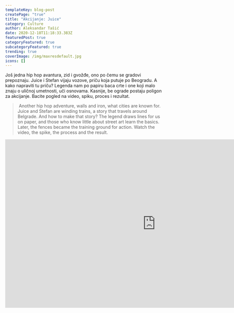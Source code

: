 ```yaml
---
templateKey: blog-post
createPage: "true"
title: "Akcijanje: Juice"
category: Culture
author: Aleksandar Tašić
date: 2020-12-18T11:18:33.383Z
featuredPost: true
categoryFeatured: true
subcategoryFeatured: true
trending: true
coverImage: /img/maxresdefault.jpg
icons: []
---
```

Još jedna hip hop avantura, zid i gvožđe, ono po čemu se gradovi prepoznaju. Juice i Stefan vijaju vozove, priču koja putuje po Beogradu. A kako napraviti tu priču? Legenda nam po papiru baca crte i one koji malo znaju o uličnoj umetnosti, uči osnovama. Kasnije, be ograde postaju poligon za akcijanje. Bacite pogled na video, spiku, proces i rezultat. 

>  Another hip hop adventure, walls and iron, what cities are known for. Juice and Stefan are winding trains, a story that travels around Belgrade. And how to make that story? The legend draws lines for us on paper, and those who know little about street art learn the basics. Later, the fences became the training ground for action. Watch the video, the spike, the process and the result. 

<iframe width="960" height="540" src="https://www.youtube.com/embed/1mKaAql-7Nc" frameborder="0" allow="accelerometer; autoplay; clipboard-write; encrypted-media; gyroscope; picture-in-picture" allowfullscreen></iframe>